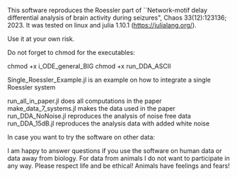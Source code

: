 This software reproduces the Roessler part of ``Network-motif delay differential analysis of brain activity during seizures", Chaos 33(12):123136; 2023.
It was tested on linux and julia 1.10.1 (https://julialang.org/).

Use it at your own risk.


Do not forget to chmod for the executables:

chmod +x i_ODE_general_BIG
chmod +x run_DDA_ASCII


Single_Roessler_Example.jl   is an example on how to integrate a single Roessler system

run_all_in_paper.jl          does all computations in the paper
make_data_7_systems.jl       makes the data used in the paper 
run_DDA_NoNoise.jl           reproduces the analysis of noise free data 
run_DDA_15dB.jl              reproduces the analysis data with added white noise 


In case you want to try the software on other data:

I am happy to answer questions if you use the software on human data or data away from biology. 
For data from animals I do not want to participate in any way. Please respect life and be ethical! Animals have feelings and fears!
